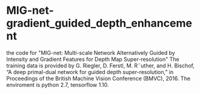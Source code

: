 # MIG-net-gradient_guided_depth_enhancement
the code for "MIG-net: Multi-scale Network Alternatively Guided by Intensity and Gradient Features for Depth Map Super-resolution" The training data is provided by G. Riegler, D. Ferstl, M. R¨uther, and H. Bischof, “A deep primal-dual network for guided depth super-resolution,” in Proceedings of the British Machine Vision Conference (BMVC), 2016. The enviroment is python 2.7, tensorflow 1.10.
